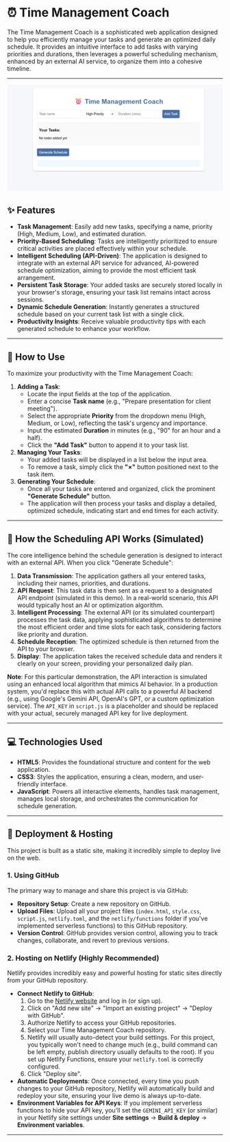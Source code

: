 # ⏰ Time Management Coach

The Time Management Coach is a sophisticated web application designed to help you efficiently manage your tasks and generate an optimized daily schedule. It provides an intuitive interface to add tasks with varying priorities and durations, then leverages a powerful scheduling mechanism, enhanced by an external AI service, to organize them into a cohesive timeline.

---
![Time-management-coach](screenshot/Demo.png)

## ✨ Features

* **Task Management**: Easily add new tasks, specifying a name, priority (High, Medium, Low), and estimated duration.
* **Priority-Based Scheduling**: Tasks are intelligently prioritized to ensure critical activities are placed effectively within your schedule.
* **Intelligent Scheduling (API-Driven)**: The application is designed to integrate with an external API service for advanced, AI-powered schedule optimization, aiming to provide the most efficient task arrangement.
* **Persistent Task Storage**: Your added tasks are securely stored locally in your browser's storage, ensuring your task list remains intact across sessions.
* **Dynamic Schedule Generation**: Instantly generates a structured schedule based on your current task list with a single click.
* **Productivity Insights**: Receive valuable productivity tips with each generated schedule to enhance your workflow.

---

## 🚀 How to Use

To maximize your productivity with the Time Management Coach:

1.  **Adding a Task**:
    * Locate the input fields at the top of the application.
    * Enter a concise **Task name** (e.g., "Prepare presentation for client meeting").
    * Select the appropriate **Priority** from the dropdown menu (High, Medium, or Low), reflecting the task's urgency and importance.
    * Input the estimated **Duration** in minutes (e.g., "90" for an hour and a half).
    * Click the **"Add Task"** button to append it to your task list.
2.  **Managing Your Tasks**:
    * Your added tasks will be displayed in a list below the input area.
    * To remove a task, simply click the **"×"** button positioned next to the task item.
3.  **Generating Your Schedule**:
    * Once all your tasks are entered and organized, click the prominent **"Generate Schedule"** button.
    * The application will then process your tasks and display a detailed, optimized schedule, indicating start and end times for each activity.

---

## 🤖 How the Scheduling API Works (Simulated)

The core intelligence behind the schedule generation is designed to interact with an external API. When you click "Generate Schedule":

1.  **Data Transmission**: The application gathers all your entered tasks, including their names, priorities, and durations.
2.  **API Request**: This task data is then sent as a request to a designated API endpoint (simulated in this demo). In a real-world scenario, this API would typically host an AI or optimization algorithm.
3.  **Intelligent Processing**: The external API (or its simulated counterpart) processes the task data, applying sophisticated algorithms to determine the most efficient order and time slots for each task, considering factors like priority and duration.
4.  **Schedule Reception**: The optimized schedule is then returned from the API to your browser.
5.  **Display**: The application takes the received schedule data and renders it clearly on your screen, providing your personalized daily plan.

**Note**: For this particular demonstration, the API interaction is simulated using an enhanced local algorithm that mimics AI behavior. In a production system, you'd replace this with actual API calls to a powerful AI backend (e.g., using Google's Gemini API, OpenAI's GPT, or a custom optimization service). The `API_KEY` in `script.js` is a placeholder and should be replaced with your actual, securely managed API key for live deployment.

---

## 💻 Technologies Used

* **HTML5**: Provides the foundational structure and content for the web application.
* **CSS3**: Styles the application, ensuring a clean, modern, and user-friendly interface.
* **JavaScript**: Powers all interactive elements, handles task management, manages local storage, and orchestrates the communication for schedule generation.

---

## 🚀 Deployment & Hosting

This project is built as a static site, making it incredibly simple to deploy live on the web.

### 1\. Using GitHub

The primary way to manage and share this project is via GitHub:

  * **Repository Setup**: Create a new repository on GitHub.
  * **Upload Files**: Upload all your project files (`index.html`, `style.css`, `script.js`, `netlify.toml`, and the `netlify/functions` folder if you've implemented serverless functions) to this GitHub repository.
  * **Version Control**: GitHub provides version control, allowing you to track changes, collaborate, and revert to previous versions.

### 2\. Hosting on Netlify (Highly Recommended)

Netlify provides incredibly easy and powerful hosting for static sites directly from your GitHub repository.

  * **Connect Netlify to GitHub**:
    1.  Go to the [Netlify website](https://www.netlify.com/) and log in (or sign up).
    2.  Click on "Add new site" -\> "Import an existing project" -\> "Deploy with GitHub".
    3.  Authorize Netlify to access your GitHub repositories.
    4.  Select your Time Management Coach repository.
    5.  Netlify will usually auto-detect your build settings. For this project, you typically won't need to change much (e.g., build command can be left empty, publish directory usually defaults to the root). If you set up Netlify Functions, ensure your `netlify.toml` is correctly configured.
    6.  Click "Deploy site".
  * **Automatic Deployments**: Once connected, every time you push changes to your GitHub repository, Netlify will automatically build and redeploy your site, ensuring your live demo is always up-to-date.
  * **Environment Variables for API Keys**: If you implement serverless functions to hide your API key, you'll set the `GEMINI_API_KEY` (or similar) in your Netlify site settings under **Site settings** -\> **Build & deploy** -\> **Environment variables**.

-----

